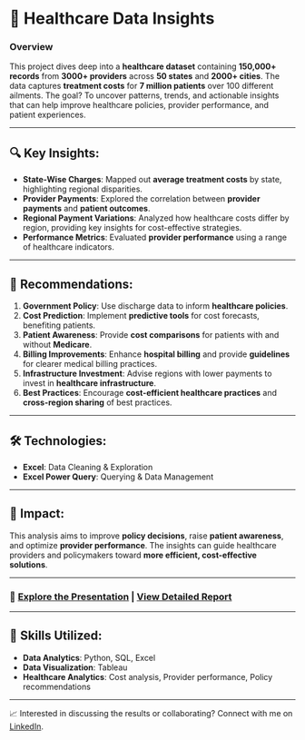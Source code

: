 # 🏥 Healthcare Data Insights

### Overview
This project dives deep into a **healthcare dataset** containing **150,000+ records** from **3000+ providers** across **50 states** and **2000+ cities**. The data captures **treatment costs** for **7 million patients** over 100 different ailments. The goal? To uncover patterns, trends, and actionable insights that can help improve healthcare policies, provider performance, and patient experiences.

---

## 🔍 Key Insights:
- **State-Wise Charges**: Mapped out **average treatment costs** by state, highlighting regional disparities.
- **Provider Payments**: Explored the correlation between **provider payments** and **patient outcomes**.
- **Regional Payment Variations**: Analyzed how healthcare costs differ by region, providing key insights for cost-effective strategies.
- **Performance Metrics**: Evaluated **provider performance** using a range of healthcare indicators.

---

## 📝 Recommendations:
1. **Government Policy**: Use discharge data to inform **healthcare policies**.
2. **Cost Prediction**: Implement **predictive tools** for cost forecasts, benefiting patients.
3. **Patient Awareness**: Provide **cost comparisons** for patients with and without **Medicare**.
4. **Billing Improvements**: Enhance **hospital billing** and provide **guidelines** for clearer medical billing practices.
5. **Infrastructure Investment**: Advise regions with lower payments to invest in **healthcare infrastructure**.
6. **Best Practices**: Encourage **cost-efficient healthcare practices** and **cross-region sharing** of best practices.

---

## 🛠️ Technologies:
- **Excel**: Data Cleaning & Exploration
- **Excel Power Query**: Querying & Data Management


---

## 🚀 Impact:
This analysis aims to improve **policy decisions**, raise **patient awareness**, and optimize **provider performance**. The insights can guide healthcare providers and policymakers toward **more efficient, cost-effective solutions**.

---

### 🌟 [Explore the Presentation](https://github.com/Popsy96/HealthCareDataAnalysis/blob/main/HealthCare_DataAnalysis_Report.pdf) | [View Detailed Report](https://github.com/Popsy96/HealthCareDataAnalysis/blob/main/Health_care_Provider_DataAnalysis_Report_poojit.pdf)

---

## 💼 Skills Utilized:
- **Data Analytics**: Python, SQL, Excel
- **Data Visualization**: Tableau
- **Healthcare Analytics**: Cost analysis, Provider performance, Policy recommendations

---

📈 Interested in discussing the results or collaborating? Connect with me on [LinkedIn](https://www.linkedin.com/in/poojitkasina-aus23/).
